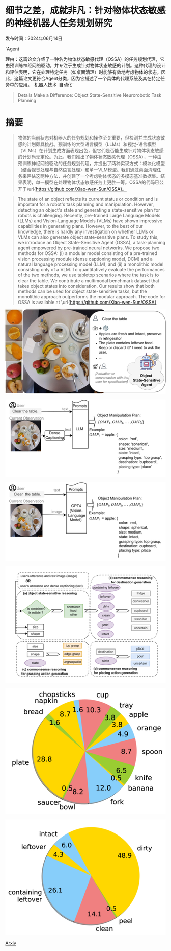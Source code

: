 # 细节之差，成就非凡：针对物体状态敏感的神经机器人任务规划研究

发布时间：2024年06月14日

`Agent

理由：这篇论文介绍了一种名为物体状态敏感代理（OSSA）的任务规划代理，它由预训练神经网络驱动，并专注于生成针对物体状态敏感的计划。这种代理的设计和评估表明，它在处理特定任务（如桌面清理）时能够有效地考虑物体的状态。因此，这篇论文更符合Agent分类，因为它描述了一个具体的代理系统及其在特定任务中的应用。` `机器人技术` `自动化`

> Details Make a Difference: Object State-Sensitive Neurorobotic Task Planning

# 摘要

> 物体的当前状态对机器人的任务规划和操作至关重要，但检测并生成状态敏感的计划颇具挑战。预训练的大型语言模型（LLMs）和视觉-语言模型（VLMs）在计划生成方面表现出色，但它们是否能生成针对物体状态敏感的计划尚无定论。为此，我们推出了物体状态敏感代理（OSSA），一种由预训练神经网络驱动的任务规划代理，并提出了两种实现方式：模块化模型（结合视觉处理与自然语言处理）和单一VLM模型。我们通过桌面清理任务来评估这两种方法，并创建了一个考虑物体状态的多模态基准数据集。结果表明，单一模型在处理物体状态敏感任务上更胜一筹。OSSA的代码已公开于\url{https://github.com/Xiao-wen-Sun/OSSA}。

> The state of an object reflects its current status or condition and is important for a robot's task planning and manipulation. However, detecting an object's state and generating a state-sensitive plan for robots is challenging. Recently, pre-trained Large Language Models (LLMs) and Vision-Language Models (VLMs) have shown impressive capabilities in generating plans. However, to the best of our knowledge, there is hardly any investigation on whether LLMs or VLMs can also generate object state-sensitive plans. To study this, we introduce an Object State-Sensitive Agent (OSSA), a task-planning agent empowered by pre-trained neural networks. We propose two methods for OSSA: (i) a modular model consisting of a pre-trained vision processing module (dense captioning model, DCM) and a natural language processing model (LLM), and (ii) a monolithic model consisting only of a VLM. To quantitatively evaluate the performances of the two methods, we use tabletop scenarios where the task is to clear the table. We contribute a multimodal benchmark dataset that takes object states into consideration. Our results show that both methods can be used for object state-sensitive tasks, but the monolithic approach outperforms the modular approach. The code for OSSA is available at \url{https://github.com/Xiao-wen-Sun/OSSA}

![细节之差，成就非凡：针对物体状态敏感的神经机器人任务规划研究](../../../paper_images/2406.09988/x1.png)

![细节之差，成就非凡：针对物体状态敏感的神经机器人任务规划研究](../../../paper_images/2406.09988/x2.png)

![细节之差，成就非凡：针对物体状态敏感的神经机器人任务规划研究](../../../paper_images/2406.09988/x3.png)

![细节之差，成就非凡：针对物体状态敏感的神经机器人任务规划研究](../../../paper_images/2406.09988/x4.png)

![细节之差，成就非凡：针对物体状态敏感的神经机器人任务规划研究](../../../paper_images/2406.09988/x5.png)

![细节之差，成就非凡：针对物体状态敏感的神经机器人任务规划研究](../../../paper_images/2406.09988/x6.png)

[Arxiv](https://arxiv.org/abs/2406.09988)